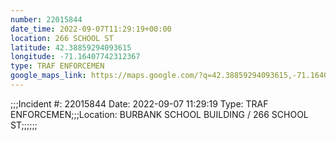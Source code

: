 ```yaml
---
number: 22015844
date_time: 2022-09-07T11:29:19+00:00
location: 266 SCHOOL ST
latitude: 42.38859294093615
longitude: -71.16407742312367
type: TRAF ENFORCEMEN
google_maps_link: https://maps.google.com/?q=42.38859294093615,-71.16407742312367
---
```


;;;Incident #: 22015844  Date: 2022-09-07 11:29:19   Type: TRAF ENFORCEMEN;;;Location: BURBANK SCHOOL BUILDING / 266 SCHOOL ST;;;;;;

